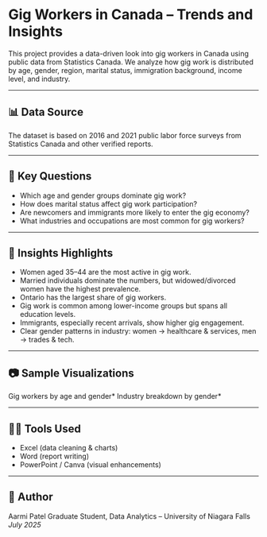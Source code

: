 # Gig Workers in Canada – Trends and Insights

This project provides a data-driven look into gig workers in Canada using public data from Statistics Canada. We analyze how gig work is distributed by age, gender, region, marital status, immigration background, income level, and industry.

---

## 📊 Data Source
The dataset is based on 2016 and 2021 public labor force surveys from Statistics Canada and other verified reports.

---

## 🧠 Key Questions
- Which age and gender groups dominate gig work?
- How does marital status affect gig work participation?
- Are newcomers and immigrants more likely to enter the gig economy?
- What industries and occupations are most common for gig workers?


---

## 📌 Insights Highlights
- Women aged 35–44 are the most active in gig work.
- Married individuals dominate the numbers, but widowed/divorced women have the highest prevalence.
- Ontario has the largest share of gig workers.
- Gig work is common among lower-income groups but spans all education levels.
- Immigrants, especially recent arrivals, show higher gig engagement.
- Clear gender patterns in industry: women → healthcare & services, men → trades & tech.

---

## 📷 Sample Visualizations

Gig workers by age and gender*
Industry breakdown by gender*

---

## 🧑‍💻 Tools Used
- Excel (data cleaning & charts)
- Word (report writing)
- PowerPoint / Canva (visual enhancements)

---

## 👤 Author
Aarmi Patel
Graduate Student, Data Analytics – University of Niagara Falls  
_July 2025_
